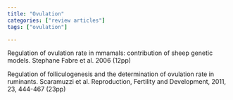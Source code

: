 ```yaml
---
title: "Ovulation"
categories: ["review articles"]
tags: ["ovulation"]

---
```


Regulation of ovulation rate in mmamals: contribution of sheep genetic models.
Stephane Fabre et al. 2006 (12pp)

Regulation of folliculogenesis and the determination of ovulation rate in ruminants. Scaramuzzi et al. Reproduction, Fertility and Development, 2011, 23, 444-467 (23pp)